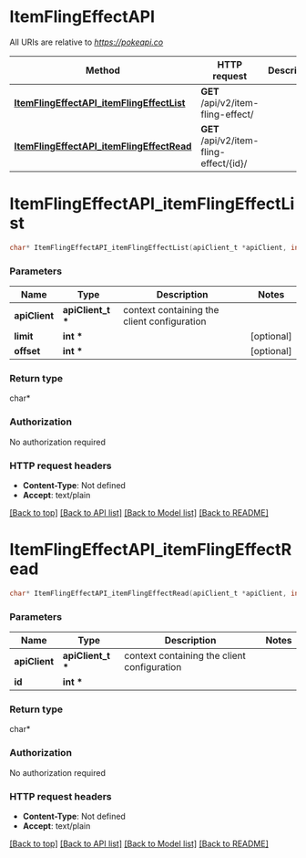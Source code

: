 # ItemFlingEffectAPI

All URIs are relative to *https://pokeapi.co*

Method | HTTP request | Description
------------- | ------------- | -------------
[**ItemFlingEffectAPI_itemFlingEffectList**](ItemFlingEffectAPI.md#ItemFlingEffectAPI_itemFlingEffectList) | **GET** /api/v2/item-fling-effect/ | 
[**ItemFlingEffectAPI_itemFlingEffectRead**](ItemFlingEffectAPI.md#ItemFlingEffectAPI_itemFlingEffectRead) | **GET** /api/v2/item-fling-effect/{id}/ | 


# **ItemFlingEffectAPI_itemFlingEffectList**
```c
char* ItemFlingEffectAPI_itemFlingEffectList(apiClient_t *apiClient, int *limit, int *offset);
```

### Parameters
Name | Type | Description  | Notes
------------- | ------------- | ------------- | -------------
**apiClient** | **apiClient_t \*** | context containing the client configuration |
**limit** | **int \*** |  | [optional] 
**offset** | **int \*** |  | [optional] 

### Return type

char*



### Authorization

No authorization required

### HTTP request headers

 - **Content-Type**: Not defined
 - **Accept**: text/plain

[[Back to top]](#) [[Back to API list]](../README.md#documentation-for-api-endpoints) [[Back to Model list]](../README.md#documentation-for-models) [[Back to README]](../README.md)

# **ItemFlingEffectAPI_itemFlingEffectRead**
```c
char* ItemFlingEffectAPI_itemFlingEffectRead(apiClient_t *apiClient, int *id);
```

### Parameters
Name | Type | Description  | Notes
------------- | ------------- | ------------- | -------------
**apiClient** | **apiClient_t \*** | context containing the client configuration |
**id** | **int \*** |  | 

### Return type

char*



### Authorization

No authorization required

### HTTP request headers

 - **Content-Type**: Not defined
 - **Accept**: text/plain

[[Back to top]](#) [[Back to API list]](../README.md#documentation-for-api-endpoints) [[Back to Model list]](../README.md#documentation-for-models) [[Back to README]](../README.md)

